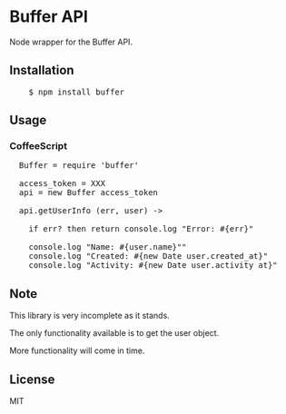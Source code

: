 Buffer API
==========

Node wrapper for the Buffer API.

Installation
------------

<pre>
	$ npm install buffer
</pre>

Usage
-----

### CoffeeScript

<pre>
  Buffer = require 'buffer'

  access_token = XXX
  api = new Buffer access_token

  api.getUserInfo (err, user) ->

    if err? then return console.log "Error: #{err}"

    console.log "Name: #{user.name}""
    console.log "Created: #{new Date user.created_at}"
    console.log "Activity: #{new Date user.activity_at}"
</pre>

Note
----

This library is very incomplete as it stands.

The only functionality available is to get the user object.

More functionality will come in time.

License
-------

MIT
